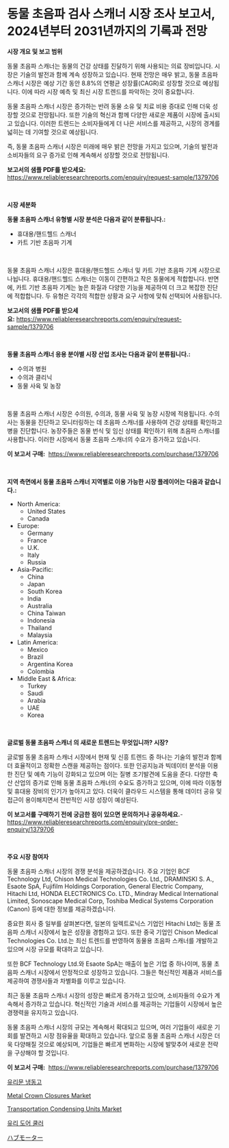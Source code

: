 <p><h1>동물 초음파 검사 스캐너 시장 조사 보고서, 2024년부터 2031년까지의 기록과 전망</h1></p><p><strong>시장 개요 및 보고 범위</strong></p>
<p><p>동물 초음파 스캐너는 동물의 건강 상태를 진달하기 위해 사용되는 의료 장비입니다. 시장은 기술의 발전과 함께 계속 성장하고 있습니다. 현재 전망은 매우 밝고, 동물 초음파 스캐너 시장은 예상 기간 동안 8.8%의 연평균 성장률(CAGR)로 성장할 것으로 예상됩니다. 이에 따라 시장 예측 및 최신 시장 트렌드를 파악하는 것이 중요합니다.</p><p>동물 초음파 스캐너 시장은 증가하는 반려 동물 소유 및 치료 비용 증대로 인해 더욱 성장할 것으로 전망됩니다. 또한 기술의 혁신과 함께 다양한 새로운 제품이 시장에 출시되고 있습니다. 이러한 트렌드는 소비자들에게 더 나은 서비스를 제공하고, 시장의 경계를 넓히는 데 기여할 것으로 예상됩니다.</p><p>즉, 동물 초음파 스캐너 시장은 미래에 매우 밝은 전망을 가지고 있으며, 기술의 발전과 소비자들의 요구 증가로 인해 계속해서 성장할 것으로 전망됩니다.</p></p>
<p><strong>보고서의 샘플 PDF를 받으세요:</strong> <a href="https://www.reliableresearchreports.com/enquiry/request-sample/1379706">https://www.reliableresearchreports.com/enquiry/request-sample/1379706</a></p>
<p>&nbsp;</p>
<p><strong>시장 세분화</strong></p>
<p><strong>동물 초음파 스캐너 유형별 시장 분석은 다음과 같이 분류됩니다.:</strong></p>
<p><ul><li>휴대용/핸드헬드 스캐너</li><li>카트 기반 초음파 기계</li></ul></p>
<p>&nbsp;</p>
<p><p>동물 초음파 스캐너 시장은 휴대용/핸드헬드 스캐너 및 카트 기반 초음파 기계 시장으로 나뉩니다. 휴대용/핸드헬드 스캐너는 이동이 간편하고 작은 동물에게 적합합니다. 반면에, 카트 기반 초음파 기계는 높은 화질과 다양한 기능을 제공하여 더 크고 복잡한 진단에 적합합니다. 두 유형은 각각의 적합한 상황과 요구 사항에 맞춰 선택되어 사용됩니다.</p></p>
<p><strong>보고서의 샘플 PDF를 받으세요:</strong>&nbsp;<a href="https://www.reliableresearchreports.com/enquiry/request-sample/1379706">https://www.reliableresearchreports.com/enquiry/request-sample/1379706</a></p>
<p>&nbsp;</p>
<p><strong> 동물 초음파 스캐너 응용 분야별 시장 산업 조사는 다음과 같이 분류됩니다.:</strong></p>
<p><ul><li>수의과 병원</li><li>수의과 클리닉</li><li>동물 사육 및 농장</li></ul></p>
<p>&nbsp;</p>
<p><p>동물 초음파 스캐너 시장은 수의원, 수의과, 동물 사육 및 농장 시장에 적용됩니다. 수의사는 동물을 진단하고 모니터링하는 데 초음파 스캐너를 사용하여 건강 상태를 확인하고 병을 진단합니다. 농장주들은 동물 번식 및 임신 상태를 확인하기 위해 초음파 스캐너를 사용합니다. 이러한 시장에서 동물 초음파 스캐너의 수요가 증가하고 있습니다.</p></p>
<p><strong>이 보고서 구매:</strong>&nbsp; <a href="https://www.reliableresearchreports.com/purchase/1379706">https://www.reliableresearchreports.com/purchase/1379706</a></p>
<p>&nbsp;</p>
<p><strong>지역 측면에서 동물 초음파 스캐너 지역별로 이용 가능한 시장 플레이어는 다음과 같습니다.:</strong></p>
<p><ul>
    <li>
        North America:
        <ul>
            <li>United States</li>
            <li>Canada</li>
        </ul>
    </li>
    <li>
        Europe:
        <ul>
            <li>Germany</li>
            <li>France</li>
            <li>U.K.</li>
            <li>Italy</li>
            <li>Russia</li>
        </ul>
    </li>
    <li>
        Asia-Pacific:
        <ul>
            <li>China</li>
            <li>Japan</li>
            <li>South Korea</li>
            <li>India</li>
            <li>Australia</li>
            <li>China Taiwan</li>
            <li>Indonesia</li>
            <li>Thailand</li>
            <li>Malaysia</li>
        </ul>
    </li>
    <li>
        Latin America:
        <ul>
            <li>Mexico</li>
            <li>Brazil</li>
            <li>Argentina Korea</li>
            <li>Colombia</li>
        </ul>
    </li>
    <li>
        Middle East & Africa:
        <ul>
            <li>Turkey</li>
            <li>Saudi</li>
            <li>Arabia</li>
            <li>UAE</li>
            <li>Korea</li>
        </ul>
    </li>
    </ul></p>
<p>&nbsp;</p>
<p><strong>글로벌 동물 초음파 스캐너 의 새로운 트렌드는 무엇입니까? 시장?</strong></p>
<p><p>글로벌 동물 초음파 스캐너 시장에서 현재 및 신흥 트렌드 중 하나는 기술의 발전과 함께 더 효율적이고 정확한 스캔을 제공하는 점이다. 또한 인공지능과 빅데이터 분석을 이용한 진단 및 예측 기능이 강화되고 있으며 이는 질병 조기발견에 도움을 준다. 다양한 축산 산업의 증가로 인해 동물 초음파 스캐너의 수요도 증가하고 있으며, 이에 따라 이동형 및 휴대용 장비의 인기가 높아지고 있다. 더욱이 클라우드 시스템을 통해 데이터 공유 및 접근이 용이해지면서 전반적인 시장 성장이 예상된다.</p></p>
<p><strong>이 보고서를 구매하기 전에 궁금한 점이 있으면 문의하거나 공유하세요.</strong>- <a href="https://www.reliableresearchreports.com/enquiry/pre-order-enquiry/1379706">https://www.reliableresearchreports.com/enquiry/pre-order-enquiry/1379706</a></p>
<p>&nbsp;</p>
<p><strong>주요 시장 참여자</strong></p>
<p><p>동물 초음파 스캐너 시장의 경쟁 분석을 제공하겠습니다. 주요 기업인 BCF Technology Ltd, Chison Medical Technologies Co. Ltd., DRAMINSKI S. A., Esaote SpA, Fujifilm Holdings Corporation, General Electric Company, Hitachi Ltd, HONDA ELECTRONICS Co. LTD., Mindray Medical International Limited, Sonoscape Medical Corp, Toshiba Medical Systems Corporation (Canon) 등에 대한 정보를 제공하겠습니다.</p><p>중요한 회사 중 일부를 살펴본다면, 일본의 일렉트로닉스 기업인 Hitachi Ltd는 동물 초음파 스캐너 시장에서 높은 성장을 경험하고 있다. 또한 중국 기업인 Chison Medical Technologies Co. Ltd.는 최신 트렌드를 반영하여 동물용 초음파 스캐너를 개발하고 있으며 시장 규모를 확대하고 있습니다.</p><p>또한 BCF Technology Ltd.와 Esaote SpA는 매출이 높은 기업 중 하나이며, 동물 초음파 스캐너 시장에서 안정적으로 성장하고 있습니다. 그들은 혁신적인 제품과 서비스를 제공하여 경쟁사들과 차별화를 이루고 있습니다.</p><p>최근 동물 초음파 스캐너 시장의 성장은 빠르게 증가하고 있으며, 소비자들의 수요가 계속해서 증가하고 있습니다. 혁신적인 기술과 서비스를 제공하는 기업들이 시장에서 높은 경쟁력을 유지하고 있습니다.</p><p>동물 초음파 스캐너 시장의 규모는 계속해서 확대되고 있으며, 여러 기업들이 새로운 기회를 발견하고 시장 점유율을 확대하고 있습니다. 앞으로 동물 초음파 스캐너 시장은 더욱 다양해질 것으로 예상되며, 기업들은 빠르게 변화하는 시장에 발맞추어 새로운 전략을 구상해야 할 것입니다.</p></p>
<p><strong>이 보고서 구매:</strong>&nbsp;&nbsp;<a href="https://www.reliableresearchreports.com/purchase/1379706">https://www.reliableresearchreports.com/purchase/1379706</a></p>
<p><p><a href="https://medium.com/@mamdouh_alnadi/%EC%9C%A0%EB%A6%AC-%EB%8F%84%EC%96%B4-%EB%83%89%EB%8F%99%EA%B3%A0-%EC%8B%9C%EC%9E%A5-%EB%8F%99%ED%96%A5-%EB%B0%8F-%EC%8B%9C%EC%9E%A5-%EB%B6%84%EC%84%9D%EC%9D%80-2024%EB%85%84%EB%B6%80%ED%84%B0-2031%EB%85%84%EA%B9%8C%EC%A7%80-%EC%98%88%EC%B8%A1%EB%90%98%EC%97%88%EC%8A%B5%EB%8B%88%EB%8B%A4-d45c525808e6">유리문 냉동고</a></p><p><a href="https://view.publitas.com/reportprime-1/metal-crown-closures-market-size-2024-2031-global-industrial-analysis-key-geographical-regions-market-share-top-key-players-product-types-and-forecast-research-report/">Metal Crown Closures Market</a></p><p><a href="https://view.publitas.com/reportprime-1/transportation-condensing-units-market-share-market-new-trends-analysis-report-by-type-by-application-by-end-use-by-region-and-segment-forecasts-2024-2031/">Transportation Condensing Units Market</a></p><p><a href="https://medium.com/@mamdouh_alnadi/%EC%9C%A0%EB%A6%AC-%EB%AC%B8-%EB%83%89%EC%9E%A5%EA%B3%A0-%EC%8B%9C%EC%9E%A5%EC%9D%80-%EC%8B%9C%EC%9E%A5-%EC%A0%90%EC%9C%A0%EC%9C%A8-%EC%8B%9C%EC%9E%A5-%EB%8F%99%ED%96%A5-%EB%B0%8F-%EC%8B%9C%EC%9E%A5-%EC%84%B1%EC%9E%A5%EC%97%90-%EA%B4%80%ED%95%9C-%EC%A0%95%EB%B3%B4%EB%A5%BC-%EC%A0%9C%EA%B3%B5%ED%95%A9%EB%8B%88%EB%8B%A4-08ecfda05342">유리 도어 쿨러</a></p><p><a href="https://medium.com/@lily-u-genius/%E3%83%8F%E3%83%96%E3%83%A2%E3%83%BC%E3%82%BF%E3%83%BC%E5%B8%82%E5%A0%B4%E8%AA%BF%E6%9F%BB%E3%83%AC%E3%83%9D%E3%83%BC%E3%83%88-%E3%81%9D%E3%81%AE%E6%AD%B4%E5%8F%B2%E3%81%A82024%E5%B9%B4%E3%81%8B%E3%82%892031%E5%B9%B4%E3%81%BE%E3%81%A7%E3%81%AE%E4%BA%88%E6%B8%AC-f8dab100b582">ハブモーター</a></p></p>
